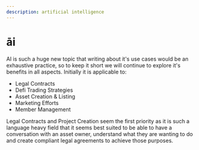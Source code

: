```yaml
---
description: artificial intelligence
---
```


# āi

AI is such a huge new topic that writing about it's use cases would be an exhaustive practice, so to keep it short we will continue to explore it's benefits in all aspects.  Initially it is applicable to:

* Legal Contracts
* Defi Trading Strategies
* Asset Creation & Listing
* Marketing Efforts
* Member Management

Legal Contracts and Project Creation seem the first priority as it is such a language heavy field that it seems best suited to be able to have a conversation with an asset owner, understand what they are wanting to do and create compliant legal agreements to achieve those purposes.
